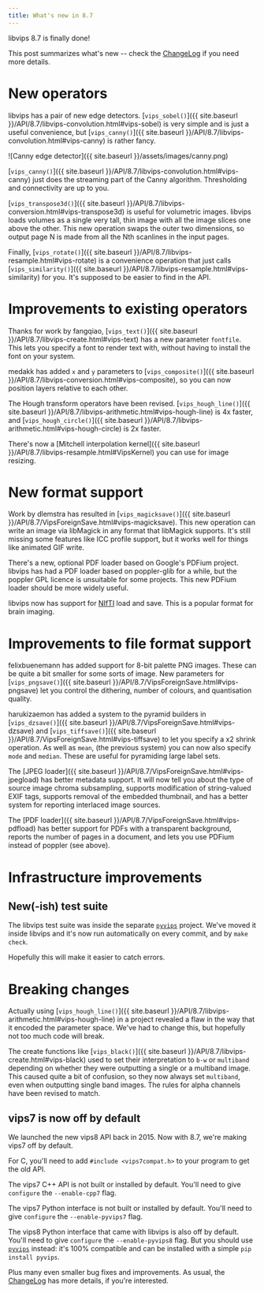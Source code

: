 ```yaml
---
title: What's new in 8.7
---
```


libvips 8.7 is finally done! 

This post summarizes what's new -- check the
[ChangeLog](https://github.com/libvips/libvips/blob/master/ChangeLog)
if you need more details.

# New operators

libvips has a pair of new edge detectors. [`vips_sobel()`]({{ site.baseurl
}}/API/8.7/libvips-convolution.html#vips-sobel) is very simple and
is just a useful convenience, but [`vips_canny()`]({{ site.baseurl
}}/API/8.7/libvips-convolution.html#vips-canny) is rather fancy.

![Canny edge detector]({{ site.baseurl }}/assets/images/canny.png)

[`vips_canny()`]({{ site.baseurl
}}/API/8.7/libvips-convolution.html#vips-canny) just does the streaming
part of the Canny algorithm. Thresholding and connectivity are up to you.

[`vips_transpose3d()`]({{ site.baseurl
}}/API/8.7/libvips-conversion.html#vips-transpose3d) is useful for volumetric
images. libvips loads volumes as a single very tall, thin image with all
the image slices one above the other.  This new operation swaps the outer
two dimensions, so output page N is made from all the Nth scanlines in the
input pages.

Finally, [`vips_rotate()`]({{ site.baseurl
}}/API/8.7/libvips-resample.html#vips-rotate)  is a convenience
operation that just calls [`vips_similarity()`]({{ site.baseurl
}}/API/8.7/libvips-resample.html#vips-similarity) for you. It's supposed
to be easier to find in the API.

# Improvements to existing operators

Thanks for work by fangqiao, [`vips_text()`]({{ site.baseurl
}}/API/8.7/libvips-create.html#vips-text) has a new parameter `fontfile`. This
lets you specify a font to render text with, without having to install the
font on your system.

medakk has added `x` and `y` parameters to [`vips_composite()`]({{
site.baseurl }}/API/8.7/libvips-conversion.html#vips-composite), so you
can now position layers relative to each other.

The Hough transform operators have been revised. [`vips_hough_line()`]({{
site.baseurl }}/API/8.7/libvips-arithmetic.html#vips-hough-line)
is 4x faster, and [`vips_hough_circle()`]({{ site.baseurl
}}/API/8.7/libvips-arithmetic.html#vips-hough-circle) is 2x faster.

There's now a [Mitchell interpolation kernel]({{ site.baseurl
}}/API/8.7/libvips-resample.html#VipsKernel) you can use for image resizing.

# New format support

Work by dlemstra has resulted in [`vips_magicksave()`]({{ site.baseurl
}}/API/8.7/VipsForeignSave.html#vips-magicksave). This new operation can
write an image via libMagick in any format that libMagick supports. It's
still missing some features like ICC profile support,
but it works well for things like animated GIF write.

There's a new, optional PDF loader based on Google's PDFium project. libvips has
had a PDF loader based on poppler-glib for a while, but the poppler GPL
licence is unsuitable for some projects. This new PDFium loader should be more
widely useful.

libvips now has support for [NIfTI](https://nifti.nimh.nih.gov/nifti-1/) load 
and save. This is a popular format for brain imaging.

# Improvements to file format support

felixbuenemann has added support for 8-bit palette PNG
images. These can be quite a bit smaller for some sorts of
image. New parameters for [`vips_pngsave()`]({{ site.baseurl
}}/API/8.7/VipsForeignSave.html#vips-pngsave) let you control the dithering,
number of colours, and quantisation quality.

harukizaemon has added a system to the pyramid
builders in [`vips_dzsave()`]({{ site.baseurl
}}/API/8.7/VipsForeignSave.html#vips-dzsave) and [`vips_tiffsave()`]({{
site.baseurl }}/API/8.7/VipsForeignSave.html#vips-tiffsave) to let you
specify a x2 shrink operation. As well as `mean`, (the previous system) you
can now also specify `mode` and `median`.  These are useful for pyramiding
large label sets.

The [JPEG loader]({{ site.baseurl
}}/API/8.7/VipsForeignSave.html#vips-jpegload) has better metadata support. It
will now tell you about the type of source image chroma subsampling, supports
modification of string-valued EXIF tags, supports removal of the embedded
thumbnail, and has a better system for reporting interlaced image sources.

The [PDF loader]({{ site.baseurl }}/API/8.7/VipsForeignSave.html#vips-pdfload)
has better support for PDFs with a transparent background, reports the
number of pages in a document, and lets you use PDFium instead of poppler
(see above).

# Infrastructure improvements

## New(-ish) test suite

The libvips test suite was inside the separate
[`pyvips`](https://pypi.org/project/pyvips) project. We've moved it inside
libvips and it's now run automatically on every commit, and by `make check`.

Hopefully this will make it easier to catch errors.

# Breaking changes

Actually using [`vips_hough_line()`]({{ site.baseurl
}}/API/8.7/libvips-arithmetic.html#vips-hough-line) in a project revealed
a flaw in the way that it encoded the parameter space. We've had to change
this, but hopefully not too much code will break.

The create functions like [`vips_black()`]({{ site.baseurl
}}/API/8.7/libvips-create.html#vips-black) used to set their interpretation
to `b-w` or `multiband` depending on whether they were outputting a single
or a multiband image. This caused quite a bit of confusion, so they now
always set `multiband`, even when outputting single band images.  The rules
for alpha channels have been revised to match.

## vips7 is now off by default

We launched the new vips8 API back in 2015. Now with 8.7, we're making
vips7 off by default.

For C, you'll need to add `#include <vips7compat.h>` to your program to
get the old API.

The vips7 C++ API is not built or installed by default. You'll need to give 
`configure` the `--enable-cpp7` flag.

The vips7 Python interface is not built or installed by default. You'll
need to give `configure` the `--enable-pyvips7` flag.

The vips8 Python interface that came with libvips is also off by
default. You'll need to give `configure` the `--enable-pyvips8` flag. But
you should use [`pyvips`](https://pypi.org/project/pyvips) instead: it's 100%
compatible and can be installed with a simple `pip install pyvips`.

Plus many even smaller bug fixes and improvements. As usual, the 
[ChangeLog](https://github.com/libvips/libvips/blob/master/ChangeLog)
has more details, if you're interested.
